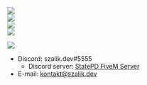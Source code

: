 [![](https://img.shields.io/badge/Visit%20my%20website-blueviolet?style=for-the-badge)](https://szalik.dev)  
[![](https://img.shields.io/badge/szalik.dev-Author%20of%20StatePD,%20a%20FiveM%20RP%20server-blueviolet?style=flat&logo=lua)](https://discord.gg/statepd)  
![](https://img.shields.io/badge/szalik.dev-Currently%20learning%20Lua%2C%20C%2B%2B%20%26%20C%23-blueviolet?style=flat&logo=github)  
![](https://img.shields.io/badge/szalik.dev-Webdeveloper,%20developer,%20graphic%20designer,%20and%20much%20more-blueviolet?style=flat&logo=freecodecamp)  

![](https://img.shields.io/badge/szalik.dev-Contact%20me-blueviolet?style=flat&logo=gmail)  
- Discord: szalik.dev#5555
  - Discord server: [StatePD FiveM Server](https://discord.gg/statepd)
- E-mail: kontakt@szalik.dev
